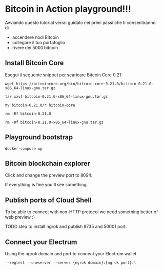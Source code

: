 # Bitcoin in Action playground!!!

Avviando questo tutorial verrai guidato nei primi passi che ti consentiranno di
- accendere nodi Bitcoin
- collegare il tuo portafoglio
- rivere dei 5000 bitcoin


## Install Bitcoin Core

Esegui il seguente snippet per scaricare Bitcoin Core 0.21

```
wget https://bitcoincore.org/bin/bitcoin-core-0.21.0/bitcoin-0.21.0-x86_64-linux-gnu.tar.gz

tar xzvf bitcoin-0.21.0-x86_64-linux-gnu.tar.gz

mv bitcoin-0.21.0/* bitcoin-core

rm -Rf bitcoin-0.21.0

rm -Rf bitcoin-0.21.0-x86_64-linux-gnu.tar.gz
```

## Playground bootstrap

```
docker-compose up
```

## Bitcoin blockchain explorer

Click <walkthrough-web-preview-icon></walkthrough-web-preview-icon> and change
the preview port to 8094.

If everything is fine you'll see something.

## Publish ports of Cloud Shell

To be able to connect with non-HTTP protocol we need something better of web
preview :)

TODO step to install ngrok and publish 9735 and 50001 port.

## Connect your Electrum

Using the ngrok domain and port to connect your Electrum wallet

```
--regtest --oneserver --server {ngrok domain}:{ngrok port}:t
```

